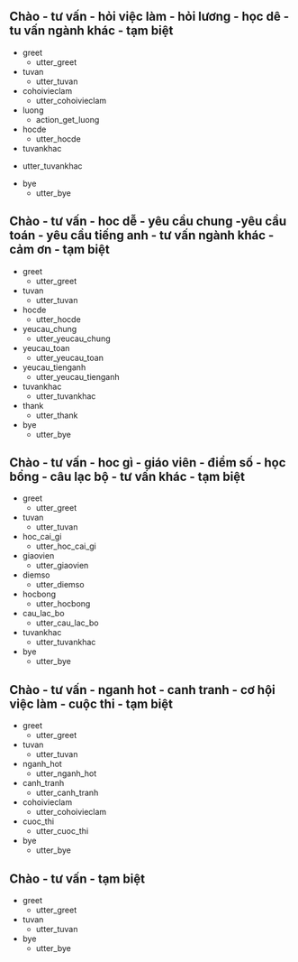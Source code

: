 
## Chào - tư vấn - hỏi việc làm - hỏi lương - học dê -tu vấn ngành khác - tạm biệt
* greet
  - utter_greet
* tuvan
  - utter_tuvan
* cohoivieclam
  - utter_cohoivieclam
* luong
  - action_get_luong
* hocde
  - utter_hocde
*  tuvankhac
  - utter_tuvankhac
* bye
  - utter_bye
  
## Chào - tư vấn - hoc dễ - yêu cầu chung -yêu cầu toán - yêu cầu tiếng anh - tư vấn ngành khác - cảm ơn - tạm biệt
* greet
  - utter_greet
* tuvan
  - utter_tuvan
* hocde
  - utter_hocde
* yeucau_chung
  - utter_yeucau_chung
* yeucau_toan
  - utter_yeucau_toan
* yeucau_tienganh
  - utter_yeucau_tienganh
* tuvankhac
  - utter_tuvankhac
* thank
  - utter_thank
* bye
  - utter_bye

## Chào - tư vấn - hoc gì - giáo viên - điểm số - học bổng - câu lạc bộ - tư vấn khác - tạm biệt
* greet
  - utter_greet
* tuvan
  - utter_tuvan
* hoc_cai_gi
  - utter_hoc_cai_gi
* giaovien
  - utter_giaovien
* diemso
  - utter_diemso
* hocbong
  - utter_hocbong
* cau_lac_bo
  - utter_cau_lac_bo
* tuvankhac
  - utter_tuvankhac
* bye
  - utter_bye

## Chào - tư vấn - nganh hot - canh tranh - cơ hội việc làm - cuộc thi - tạm biệt
* greet
  - utter_greet
* tuvan
  - utter_tuvan
* nganh_hot
  - utter_nganh_hot
* canh_tranh
  - utter_canh_tranh
* cohoivieclam
  - utter_cohoivieclam
* cuoc_thi
  - utter_cuoc_thi
* bye
  - utter_bye
  
  
 
## Chào - tư vấn - tạm biệt
* greet
  - utter_greet
* tuvan
  - utter_tuvan
* bye
  - utter_bye
  















